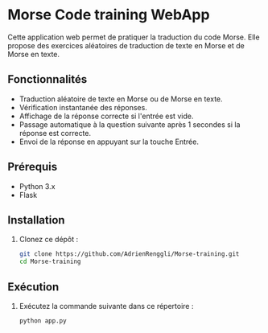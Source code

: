 # Morse Code training WebApp

Cette application web permet de pratiquer la traduction du code Morse. Elle propose des exercices aléatoires de traduction de texte en Morse et de Morse en texte.

## Fonctionnalités

- Traduction aléatoire de texte en Morse ou de Morse en texte.
- Vérification instantanée des réponses.
- Affichage de la réponse correcte si l'entrée est vide.
- Passage automatique à la question suivante après 1 secondes si la réponse est correcte.
- Envoi de la réponse en appuyant sur la touche Entrée.

## Prérequis

- Python 3.x
- Flask

## Installation

1. Clonez ce dépôt :
   ```bash
   git clone https://github.com/AdrienRenggli/Morse-training.git
   cd Morse-training

## Exécution

1. Exécutez la commande suivante dans ce répertoire :
    ```bash
    python app.py
